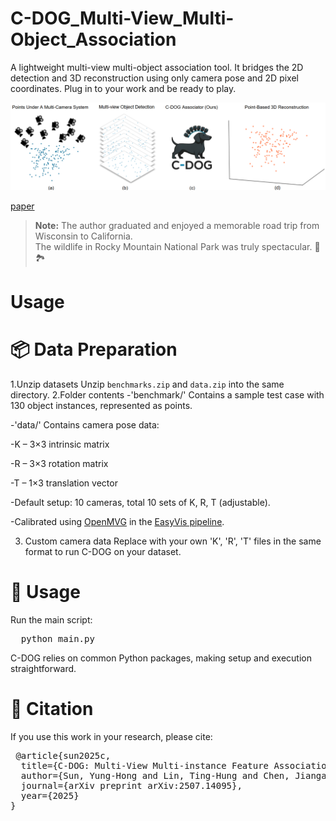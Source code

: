 # C-DOG_Multi-View_Multi-Object_Association
A lightweight multi-view multi-object association tool. It bridges the 2D detection and 3D reconstruction using only camera pose and 2D pixel coordinates. Plug in to your work and be ready to play.

![Alt text](images/cdogUsage.png)

[paper](https://arxiv.org/abs/2507.14095)

> **Note:** The author graduated and enjoyed a memorable road trip from Wisconsin to California.  
> The wildlife in Rocky Mountain National Park was truly spectacular. 🦌🏞

# Usage

# 📦 Data Preparation

1.Unzip datasets
Unzip `benchmarks.zip` and `data.zip` into the same directory.
2.Folder contents
-'benchmark/'
Contains a sample test case with 130 object instances, represented as points.

-'data/'
Contains camera pose data:

 -K – 3×3 intrinsic matrix

 -R – 3×3 rotation matrix

 -T – 1×3 translation vector

-Default setup: 10 cameras, total 10 sets of K, R, T (adjustable).

-Calibrated using [OpenMVG](https://github.com/openMVG/openMVG) in the [EasyVis pipeline](https://github.com/Yunghong/EasyVis).

3. Custom camera data
Replace with your own 'K', 'R', 'T' files in the same format to run C-DOG on your dataset.

# 🚀 Usage
Run the main script:
<pre>  python main.py  </pre>

C-DOG relies on common Python packages, making setup and execution straightforward.

# 📜 Citation
If you use this work in your research, please cite:
<pre> @article{sun2025c,
  title={C-DOG: Multi-View Multi-instance Feature Association Using Connected δ-Overlap Graphs}$-Overlap Graphs},
  author={Sun, Yung-Hong and Lin, Ting-Hung and Chen, Jiangang and Jiang, Hongrui and Hu, Yu Hen},
  journal={arXiv preprint arXiv:2507.14095},
  year={2025}
}  </pre>
